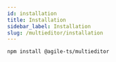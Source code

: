 ```yaml
---
id: installation
title: Installation
sidebar_label: Installation
slug: /multieditor/installation
---
```


```bash npm2yarn
npm install @agile-ts/multieditor 
```